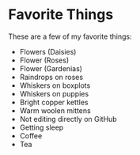 # Favorite Things

These are a few of my favorite things:

- Flowers (Daisies)
- Flower (Roses)
- Flower (Gardenias)
- Raindrops on roses
- Whiskers on boxplots
- Whiskers on puppies
- Bright copper kettles
- Warm woolen mittens
- Not editing directly on GitHub
- Getting sleep
- Coffee
- Tea
